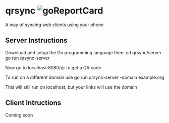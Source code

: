 # qrsync ![goReportCard](https://goreportcard.com/badge/github.com/michaelclapham/qrsync)
A way of syncing web clients using your phone

## Server Instructions
Download and setup the Go programming language then:
cd qrsync/server
go run qrsync-server

Now go to localhost:8080/qr to get a QR code

To run on a different domain use
go run qrsync-server -domain example.org

This will still run on localhost, but your links will use the domain

## Client Intructions
Coming soon